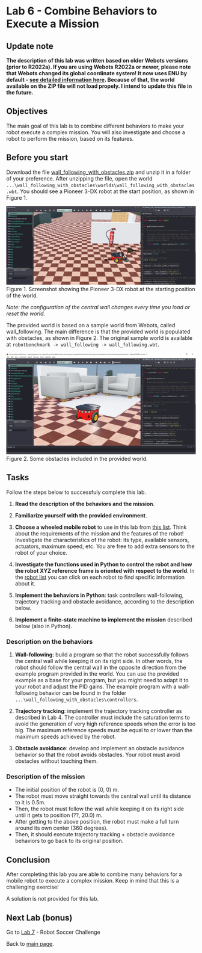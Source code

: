 # Lab 6 - Combine Behaviors to Execute a Mission

## Update note
**The description of this lab was written based on older Webots versions (prior to R2022a). If you are using Webots R2022a or newer, please note that Webots changed its global coordinate system! It now uses ENU by default - [see detailed information here](https://cyberbotics.com/doc/blog/Webots-2022-a-release). Because of that, the world available on the ZIP file will not load propely. I intend to update this file in the future.**

## Objectives
The main goal of this lab is to combine different behaviors to make your robot execute a complex mission. You will also investigate and choose a robot to perform the mission, based on its features.

## Before you start
Download the file [wall_following_with_obstacles.zip](../Lab6/wall_following_with_obstacles.zip) and unzip it in a folder of your preference. After unzipping the file, open the world `...\wall_following_with_obstacles\worlds\wall_following_with_obstacles.wbt`. You should see a Pioneer 3-DX robot at the start position, as shown in Figure 1.

![screenshot_starting_position.png](../Lab6/screenshot_starting_position.png)
Figure 1. Screenshot showing the Pioneer 3-DX robot at the starting position of the world.

_Note: the configuration of the central wall changes every time you load or reset the world._

The provided world is based on a sample world from Webots, called wall_following. The main difference is that the provided world is populated with obstacles, as shown in Figure 2. The original sample world is available at `robotbenchmark -> wall_following -> wall_following.wbt`.

![screenshot_pioneer.png](../Lab6/screenshot_pioneer.png)
Figure 2. Some obstacles included in the provided world.

## Tasks
Follow the steps below to successfuly complete this lab.

1. **Read the description of the behaviors and the mission**. 

2. **Familiarize yourself with the provided environment**.

3. **Choose a wheeled mobile robot** to use in this lab from  [this list](https://cyberbotics.com/doc/guide/robots). Think about the requirements of the mission and the features of the robot! Investigate the characteristics of the robot: its type, available sensors, actuators, maximum speed, etc. You are free to add extra sensors to the robot of your choice.

4. **Investigate the functions used in Python to control the robot and how the robot XYZ reference frame is oriented with respect to the world**. In the [robot list](https://cyberbotics.com/doc/guide/robots) you can click on each robot to find specific information about it.

5. **Implement the behaviors in Python**: task controllers wall-following, trajectory tracking and obstacle avoidance, according to the description below. 

6. **Implement a finite-state machine to implement the mission** described below (also in Python).

### Description on the behaviors
1.	**Wall-following**: build a program so that the robot successfully follows the central wall while keeping it on its right side. In other words, the robot should follow the central wall in the opposite direction from the example program provided in the world. You can use the provided example as a base for your program, but you might need to adapt it to your robot and adjust the PID gains. The example program with a wall-following behavior can be found in the folder `...\wall_following_with_obstacles\controllers`.

2.	**Trajectory tracking**: implement the trajectory tracking controller as described in Lab 4. The controller must include the saturation terms to avoid the generation of very high reference speeds when the error is too big. The maximum reference speeds must be equal to or lower than the maximum speeds achieved by the robot.

3.	**Obstacle avoidance**: develop and implement an obstacle avoidance behavior so that the robot avoids obstacles. Your robot must avoid obstacles without touching them. 

### Description of the mission
- The initial position of the robot is (0, 0) m. 
- The robot must move straight towards the central wall until its distance to it is 0.5m.
- Then, the robot must follow the wall while keeping it on its right side until it gets to position (??, 20.0) m. 
- After getting to the above position, the robot must make a full turn around its own center (360 degrees).
- Then, it should execute trajectory tracking + obstacle avoidance behaviors to go back to its original position. 

## Conclusion
After completing this lab you are able to combine many behaviors for a mobile robot to execute a complex mission. Keep in mind that this is a challenging exercise! 

A solution is not provided for this lab.

## Next Lab (bonus)
Go to [Lab 7](../Lab7/README.md) - Robot Soccer Challenge

Back to [main page](../README.md).
